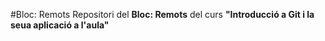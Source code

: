 #Bloc: Remots
Repositori del __Bloc: Remots__ del curs __"Introducció a Git i la seua aplicació a l'aula"__
